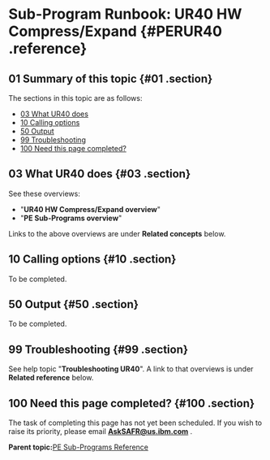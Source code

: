 # Sub-Program Runbook: UR40 HW Compress/Expand {#PERUR40 .reference}

## 01 Summary of this topic {#01 .section}

The sections in this topic are as follows:

-   [03 What UR40 does](PERUR40.md#03)
-   [10 Calling options](PERUR40.md#10)
-   [50 Output](PERUR40.md#50)
-   [99 Troubleshooting](PERUR40.md#99)
-   [100 Need this page completed?](PERUR40.md#100)

## 03 What UR40 does {#03 .section}

See these overviews:

-   "**UR40 HW Compress/Expand overview**"
-   "**PE Sub-Programs overview**"

Links to the above overviews are under **Related concepts** below.

## 10 Calling options {#10 .section}

To be completed.

## 50 Output {#50 .section}

To be completed.

## 99 Troubleshooting {#99 .section}

See help topic "**Troubleshooting UR40**". A link to that overviews is under **Related reference** below.

## 100 Need this page completed? {#100 .section}

The task of completing this page has not yet been scheduled. If you wish to raise its priority, please email **AskSAFR@us.ibm.com** .

**Parent topic:**[PE Sub-Programs Reference](../html/AAR560PMSubProgRef.md)

